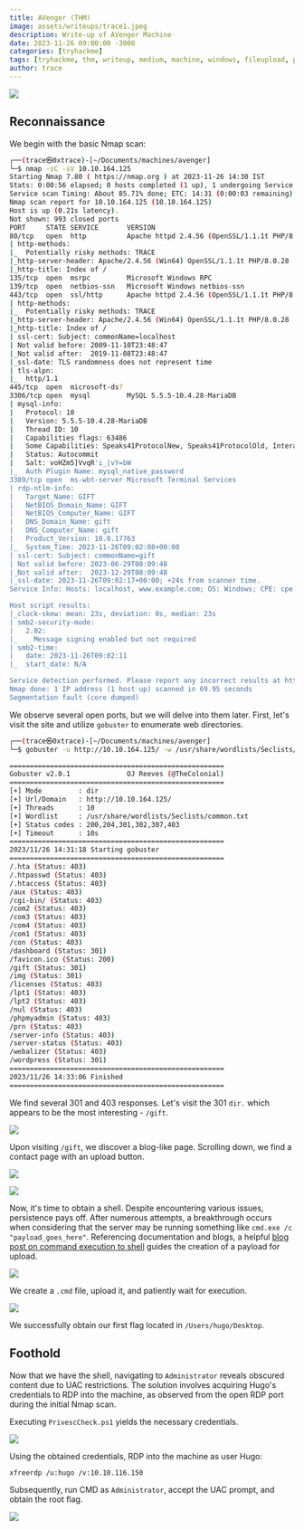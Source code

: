 ```yaml
---
title: AVenger (THM)
image: assets/writeups/trace1.jpeg
description: Write-up of AVenger Machine 
date: 2023-11-26 09:00:00 -3000
categories: [tryhackme]
tags: [tryhackme, thm, writeup, medium, machine, windows, fileupload, privesc ]
author: trace
---
```


![](https://tryhackme-images.s3.amazonaws.com/room-icons/07fe26c8113c521c23f979ce7829147a.png)

## Reconnaissance

We begin with the basic Nmap scan:

```bash
┌──(trace㉿0xtrace)-[~/Documents/machines/avenger]
└─$ nmap -sC -sV 10.10.164.125 
Starting Nmap 7.80 ( https://nmap.org ) at 2023-11-26 14:30 IST
Stats: 0:00:56 elapsed; 0 hosts completed (1 up), 1 undergoing Service Scan
Service scan Timing: About 85.71% done; ETC: 14:31 (0:00:03 remaining)
Nmap scan report for 10.10.164.125 (10.10.164.125)
Host is up (0.21s latency).
Not shown: 993 closed ports
PORT     STATE SERVICE       VERSION
80/tcp   open  http          Apache httpd 2.4.56 (OpenSSL/1.1.1t PHP/8.0.28)
| http-methods: 
|_  Potentially risky methods: TRACE
|_http-server-header: Apache/2.4.56 (Win64) OpenSSL/1.1.1t PHP/8.0.28
|_http-title: Index of /
135/tcp  open  msrpc         Microsoft Windows RPC
139/tcp  open  netbios-ssn   Microsoft Windows netbios-ssn
443/tcp  open  ssl/http      Apache httpd 2.4.56 (OpenSSL/1.1.1t PHP/8.0.28)
| http-methods: 
|_  Potentially risky methods: TRACE
|_http-server-header: Apache/2.4.56 (Win64) OpenSSL/1.1.1t PHP/8.0.28
|_http-title: Index of /
| ssl-cert: Subject: commonName=localhost
| Not valid before: 2009-11-10T23:48:47
|_Not valid after:  2019-11-08T23:48:47
|_ssl-date: TLS randomness does not represent time
| tls-alpn: 
|_  http/1.1
445/tcp  open  microsoft-ds?
3306/tcp open  mysql         MySQL 5.5.5-10.4.28-MariaDB
| mysql-info: 
|   Protocol: 10
|   Version: 5.5.5-10.4.28-MariaDB
|   Thread ID: 10
|   Capabilities flags: 63486
|   Some Capabilities: Speaks41ProtocolNew, Speaks41ProtocolOld, InteractiveClient, DontAllowDatabaseTableColumn, IgnoreSigpipes, LongColumnFlag, Support41Auth, IgnoreSpaceBeforeParenthesis, SupportsTransactions, SupportsLoadDataLocal, FoundRows, ConnectWithDatabase, ODBCClient, SupportsCompression, SupportsMultipleResults, SupportsAuthPlugins, SupportsMultipleStatments
|   Status: Autocommit
|   Salt: voHZm5]VvqR'i_|vY=bW
|_  Auth Plugin Name: mysql_native_password
3389/tcp open  ms-wbt-server Microsoft Terminal Services
| rdp-ntlm-info: 
|   Target_Name: GIFT
|   NetBIOS_Domain_Name: GIFT
|   NetBIOS_Computer_Name: GIFT
|   DNS_Domain_Name: gift
|   DNS_Computer_Name: gift
|   Product_Version: 10.0.17763
|_  System_Time: 2023-11-26T09:02:08+00:00
| ssl-cert: Subject: commonName=gift
| Not valid before: 2023-06-29T08:09:48
|_Not valid after:  2023-12-29T08:09:48
|_ssl-date: 2023-11-26T09:02:17+00:00; +24s from scanner time.
Service Info: Hosts: localhost, www.example.com; OS: Windows; CPE: cpe:/o:microsoft:windows

Host script results:
|_clock-skew: mean: 23s, deviation: 0s, median: 23s
| smb2-security-mode: 
|   2.02: 
|_    Message signing enabled but not required
| smb2-time: 
|   date: 2023-11-26T09:02:11
|_  start_date: N/A

Service detection performed. Please report any incorrect results at https://nmap.org/submit/ .
Nmap done: 1 IP address (1 host up) scanned in 69.95 seconds
Segmentation fault (core dumped)
```

We observe several open ports, but we will delve into them later. First, let's visit the site and utilize `gobuster` to enumerate web directories.

```bash
┌──(trace㉿0xtrace)-[~/Documents/machines/avenger]
└─$ gobuster -u http://10.10.164.125/ -w /usr/share/wordlists/Seclists/common.txt 

=====================================================
Gobuster v2.0.1              OJ Reeves (@TheColonial)
=====================================================
[+] Mode         : dir
[+] Url/Domain   : http://10.10.164.125/
[+] Threads      : 10
[+] Wordlist     : /usr/share/wordlists/Seclists/common.txt
[+] Status codes : 200,204,301,302,307,403
[+] Timeout      : 10s
=====================================================
2023/11/26 14:31:18 Starting gobuster
=====================================================
/.hta (Status: 403)
/.htpasswd (Status: 403)
/.htaccess (Status: 403)
/aux (Status: 403)
/cgi-bin/ (Status: 403)
/com2 (Status: 403)
/com3 (Status: 403)
/com4 (Status: 403)
/com1 (Status: 403)
/con (Status: 403)
/dashboard (Status: 301)
/favicon.ico (Status: 200)
/gift (Status: 301)
/img (Status: 301)
/licenses (Status: 403)
/lpt1 (Status: 403)
/lpt2 (Status: 403)
/nul (Status: 403)
/phpmyadmin (Status: 403)
/prn (Status: 403)
/server-info (Status: 403)
/server-status (Status: 403)
/webalizer (Status: 403)
/wordpress (Status: 301)
=====================================================
2023/11/26 14:33:06 Finished
=====================================================
```

We find several 301 and 403 responses. Let's visit the 301 `dir.` which appears to be the most interesting - `/gift`.

![](https://imgur.com/Fy7E0Hh.png)

Upon visiting `/gift`, we discover a blog-like page. Scrolling down, we find a contact page with an upload button.

![](https://imgur.com/LNTR2W0.png)

![](https://imgur.com/vikzzWG.png)

Now, it's time to obtain a shell. Despite encountering various issues, persistence pays off. After numerous attempts, a breakthrough occurs when considering that the server may be running something like ```cmd.exe /c "payload_goes_here"```. Referencing documentation and blogs, a helpful [blog post on command execution to shell](https://mayfly277.github.io/posts/GOADv2-pwning-part7/#command-execution-to-shell) guides the creation of a payload for upload.

![](https://i.imgur.com/cmC9Hus.png)

We create a `.cmd` file, upload it, and patiently wait for execution.

![](https://imgur.com/HmuJoIa.png)

We successfully obtain our first flag located in `/Users/hugo/Desktop`.

## Foothold

Now that we have the shell, navigating to `Administrator` reveals obscured content due to UAC restrictions. The solution involves acquiring Hugo's credentials to RDP into the machine, as observed from the open RDP port during the initial Nmap scan.

Executing `PrivescCheck.ps1` yields the necessary credentials.

![](https://i.imgur.com/IKNYADu.png?1)

Using the obtained credentials, RDP into the machine as user Hugo:

```bash
xfreerdp /u:hugo /v:10.10.116.150
```

Subsequently, run CMD as `Administrator`, accept the UAC prompt, and obtain the root flag.

![](https://i.imgur.com/HwOk6xp.png?1)





